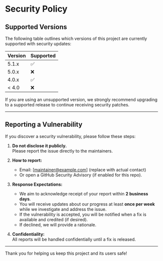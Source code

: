 # Security Policy

## Supported Versions

The following table outlines which versions of this project are currently supported with security updates:

| Version | Supported          |
| ------- | ------------------ |
| 5.1.x   | ✅                 |
| 5.0.x   | ❌                 |
| 4.0.x   | ✅                 |
| < 4.0   | ❌                 |

If you are using an unsupported version, we strongly recommend upgrading to a supported release to continue receiving security patches.

---

## Reporting a Vulnerability

If you discover a security vulnerability, please follow these steps:

1. **Do not disclose it publicly.**  
   Please report the issue directly to the maintainers.

2. **How to report:**  
   - Email: [maintainer@example.com] (replace with actual contact)
   - Or open a GitHub Security Advisory (if enabled for this repo).

3. **Response Expectations:**  
   - We aim to acknowledge receipt of your report within **2 business days**.
   - You will receive updates about our progress at least **once per week** while we investigate and address the issue.
   - If the vulnerability is accepted, you will be notified when a fix is available and credited (if desired).
   - If declined, we will provide a rationale.

4. **Confidentiality:**  
   All reports will be handled confidentially until a fix is released.

---

Thank you for helping us keep this project and its users safe!
